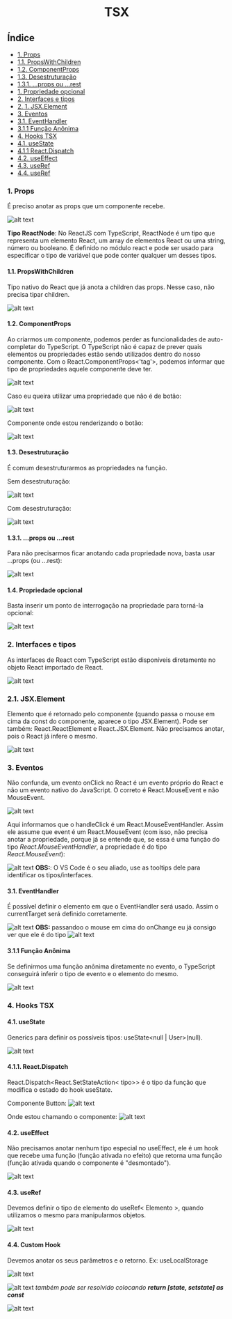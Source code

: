 <div align="center">

# TSX
</div>

## Índice
- [1. Props](#1-props)
- [1.1. PropsWithChildren](#11-propswithchildren)
- [1.2. ComponentProps](#12-componentprops)
- [1.3. Desestruturação](#13-desestruturação)
- [1.3.1. ...props ou ...rest](#131-props-ou-rest)
- [1. Propriedade opcional](#14-propriedade-opcional)
- [2. Interfaces e tipos](#2-interfaces-e-tipos)
- [2. 1. JSX.Element](#21-jsxelement)
- [3. Eventos](#3-eventos)
- [3.1. EventHandler](#31-eventhandler)
- [3.1.1 Função Anônima](#311-função-anônima)
- [4. Hooks TSX](#4-hooks-tsx)
- [4.1. useState](#41-usestate)
- [4.1.1 React.Dispatch](#411-reactdispatch)
- [4.2. useEffect](#42-useeffect)
- [4.3. useRef](#43-useref)
- [4.4. useRef](#44-custom-hook)

### 1. Props
É preciso anotar as props que um componente recebe.

![alt text](src/Images/image-1.png)

__Tipo ReactNode__: No ReactJS com TypeScript, ReactNode é um tipo que representa um elemento React, um array de elementos React ou uma string, número ou booleano. É definido no módulo react e pode ser usado para especificar o tipo de variável que pode conter qualquer um desses tipos.

#### 1.1. PropsWithChildren
Tipo nativo do React que já anota a children das props. Nesse caso, não precisa tipar children.

![alt text](src/Images/image-2.png)

#### 1.2. ComponentProps
Ao criarmos um componente, podemos perder as funcionalidades de auto-completar do TypeScript. O TypeScript não é capaz de prever quais elementos ou propriedades estão sendo utilizados dentro do nosso componente.
Com o React.ComponentProps<'tag'>, podemos informar que tipo de propriedades aquele componente deve ter.

![alt text](src/Images/image-3.png)

Caso eu queira utilizar uma propriedade que não é de botão:

![alt text](src/Images/image-4.png)

Componente onde estou renderizando o botão:

![alt text](src/Images/image-5.png)

#### 1.3. Desestruturação
É comum desestruturarmos as propriedades na função.

Sem desestruturação:

![alt text](src/Images/image-6.png)

Com desestruturação:

![alt text](src/Images/image-7.png)

#### 1.3.1. ...props ou ...rest
Para não precisarmos ficar anotando cada propriedade nova, basta usar ...props (ou ...rest):

![alt text](src/Images/image-8.png)

#### 1.4. Propriedade opcional
Basta inserir um ponto de interrogação na propriedade para torná-la opcional:

![alt text](src/Images/image-9.png)

### 2. Interfaces e tipos
As interfaces de React com TypeScript estão disponíveis diretamente no objeto React importado de React.

![alt text](src/Images/image-10.png)

### 2.1. JSX.Element
Elemento que é retornado pelo componente (quando passa o mouse em cima da const do componente, aparece o tipo JSX.Element). Pode ser também: React.ReactElement e React.JSX.Element. Não precisamos anotar, pois o React já infere o mesmo.

![alt text](src/Images/image-11.png)

### 3. Eventos
Não confunda, um evento onClick no React é um evento próprio do React e não um evento nativo do JavaScript. O correto é React.MouseEvent e não MouseEvent.

![alt text](src/Images/image-12.png)

Aqui informamos que o handleClick é um React.MouseEventHandler. Assim ele assume que event é um React.MouseEvent (com isso, não precisa anotar a propriedade, porque já se entende que, se essa é uma função do tipo _React.MouseEventHandler_, a propriedade é do tipo _React.MouseEvent_):

![alt text](src/Images/image-13.png)
__OBS:__: O VS Code é o seu aliado, use as tooltips dele para identificar os tipos/interfaces.

#### 3.1. EventHandler
É possível definir o elemento em que o EventHandler será usado. Assim o currentTarget será definido corretamente.

![alt text](src/Images/image-17.png)
__OBS:__ passandoo o mouse em cima do onChange eu já consigo ver que ele é do tipo 
![alt text](src/Images/image-16.png)

#### 3.1.1 Função Anônima
Se definirmos uma função anônima diretamente no evento, o TypeScript conseguirá inferir o tipo de evento e o elemento do mesmo.

![alt text](src/Images/image-15.png)

### 4. Hooks TSX
#### 4.1. useState
Generics para definir os possíveis tipos: useState<null | User>(null).

![alt text](src/Images/image-18.png)

#### 4.1.1. React.Dispatch
React.Dispatch<React.SetStateAction< tipo>> é o tipo da função que modifica o estado do hook useState.

Componente Button:
![alt text](src/Images/image-19.png)

Onde estou chamando o componente:
![alt text](src/Images/image-20.png)

#### 4.2. useEffect
Não precisamos anotar nenhum tipo especial no useEffect, ele é um hook que recebe uma função (função ativada no efeito) que retorna uma função (função ativada quando o componente é "desmontado").

![alt text](src/Images/image-21.png)

#### 4.3. useRef
Devemos definir o tipo de elemento do useRef< Elemento >, quando utilizamos o mesmo para manipularmos objetos.

![alt text](src/Images/image-22.png)

#### 4.4. Custom Hook
Devemos anotar os seus parâmetros e o retorno.
Ex: useLocalStorage

![alt text](src/Images/image-24.png)

![alt text](src/Images/image-23.png)
_também pode ser resolvido colocando **return [state, setstate] as const**_

![alt text](src/Images/image-25.png)